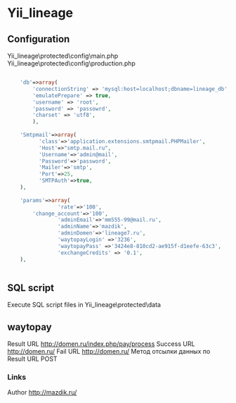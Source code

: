 Yii_lineage
========
Configuration
------------------------------
Yii_lineage\protected\config\main.php
Yii_lineage\protected\config\production.php

```php

	'db'=>array(
		'connectionString' => 'mysql:host=localhost;dbname=lineage_db',
		'emulatePrepare' => true,
		'username' => 'root',
		'password' => 'passowrd',
		'charset' => 'utf8',
		),
    
	'Smtpmail'=>array(
	      'class'=>'application.extensions.smtpmail.PHPMailer',
	      'Host'=>"smtp.mail.ru",
	      'Username'=>'admin@mail',
	      'Password'=>'password',
	      'Mailer'=>'smtp',
	      'Port'=>25,
	      'SMTPAuth'=>true, 
    ),
      
	'params'=>array(
                'rate'=>'100',
		'change_account'=>'100',
                'adminEmail'=>'mm555-99@mail.ru',
                'adminName'=>'mazdik',
                'adminDomen'=>'lineage7.ru',
                'waytopayLogin' =>'3236',
                'waytopayPass' =>'3424e8-810cd2-ae915f-d1eefe-63c3',
                'exchangeCredits' => '0.1',
	),
      
```
SQL script
------------------------------
Execute SQL script files in Yii_lineage\protected\data


waytopay
------------------------------
Result URL
http://domen.ru/index.php/pay/process
Success URL
http://domen.ru/
Fail URL
http://domen.ru/
Метод отсылки данных по Result URL
POST



### Links

Author http://mazdik.ru/
